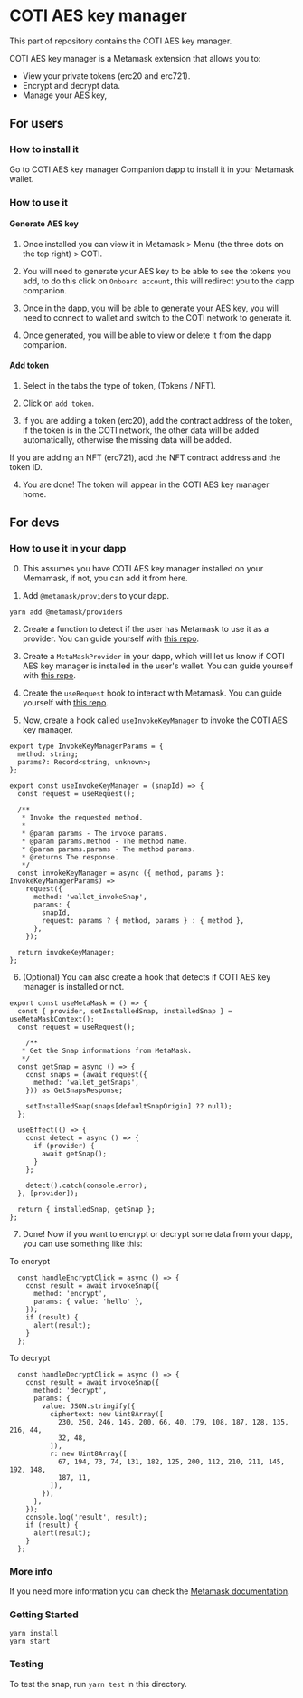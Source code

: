 # COTI AES key manager

This part of repository contains the COTI AES key manager.

COTI AES key manager is a Metamask extension that allows you to:
- View your private tokens (erc20 and erc721).
- Encrypt and decrypt data.
- Manage your AES key,

## For users

### How to install it

Go to COTI AES key manager Companion dapp to install it in your Metamask wallet.

### How to use it

#### Generate AES key

1. Once installed you can view it in Metamask > Menu (the three dots on the top right) > COTI.

2. You will need to generate your AES key to be able to see the tokens you add, to do this click on `Onboard account`, this will redirect you to the dapp companion.

3. Once in the dapp, you will be able to generate your AES key, you will need to connect to wallet and switch to the COTI network to generate it.

4. Once generated, you will be able to view or delete it from the dapp companion.

#### Add token

1. Select in the tabs the type of token, (Tokens / NFT).

2. Click on `add token`.

3. If you are adding a token (erc20), add the contract address of the token, if the token is in the COTI network, the other data will be added automatically, otherwise the missing data will be added.

  If you are adding an NFT (erc721), add the NFT contract address and the token ID.

4. You are done! The token will appear in the COTI AES key manager home.

## For devs

### How to use it in your dapp

0. This assumes you have COTI AES key manager installed on your Memamask, if not, you can add it from here.

1. Add `@metamask/providers` to your dapp.

```shell
yarn add @metamask/providers
```

2. Create a function to detect if the user has Metamask to use it as a provider. You can guide yourself with [this repo](https://github.com/MetaMask/template-snap-monorepo/blob/main/packages/site/src/utils/metamask.ts).

3. Create a `MetaMaskProvider` in your dapp, which will let us know if COTI AES key manager is installed in the user's wallet. You can guide yourself with [this repo](https://github.com/MetaMask/template-snap-monorepo/blob/main/packages/site/src/hooks/MetamaskContext.tsx).

4. Create the `useRequest` hook to interact with Metamask. You can guide yourself with [this repo](https://github.com/MetaMask/template-snap-monorepo/blob/main/packages/site/src/hooks/useRequest.ts).

5. Now, create a hook called `useInvokeKeyManager` to invoke the COTI AES key manager.

```
export type InvokeKeyManagerParams = {
  method: string;
  params?: Record<string, unknown>;
};

export const useInvokeKeyManager = (snapId) => {
  const request = useRequest();

  /**
   * Invoke the requested method.
   *
   * @param params - The invoke params.
   * @param params.method - The method name.
   * @param params.params - The method params.
   * @returns The response.
   */
  const invokeKeyManager = async ({ method, params }: InvokeKeyManagerParams) =>
    request({
      method: 'wallet_invokeSnap',
      params: {
        snapId,
        request: params ? { method, params } : { method },
      },
    });

  return invokeKeyManager;
};
```

6. (Optional) You can also create a hook that detects if COTI AES key manager is installed or not.

```
export const useMetaMask = () => {
  const { provider, setInstalledSnap, installedSnap } = useMetaMaskContext();
  const request = useRequest();

    /**
   * Get the Snap informations from MetaMask.
   */
  const getSnap = async () => {
    const snaps = (await request({
      method: 'wallet_getSnaps',
    })) as GetSnapsResponse;

    setInstalledSnap(snaps[defaultSnapOrigin] ?? null);
  };

  useEffect(() => {
    const detect = async () => {
      if (provider) {
        await getSnap();
      }
    };

    detect().catch(console.error);
  }, [provider]);

  return { installedSnap, getSnap };
};
```

7. Done! Now if you want to encrypt or decrypt some data from your dapp, you can use something like this:

To encrypt
```
  const handleEncryptClick = async () => {
    const result = await invokeSnap({
      method: 'encrypt',
      params: { value: 'hello' },
    });
    if (result) {
      alert(result);
    }
  };
```

To decrypt
```
  const handleDecryptClick = async () => {
    const result = await invokeSnap({
      method: 'decrypt',
      params: {
        value: JSON.stringify({
          ciphertext: new Uint8Array([
            230, 250, 246, 145, 200, 66, 40, 179, 108, 187, 128, 135, 216, 44,
            32, 48,
          ]),
          r: new Uint8Array([
            67, 194, 73, 74, 131, 182, 125, 200, 112, 210, 211, 145, 192, 148,
            187, 11,
          ]),
        }),
      },
    });
    console.log('result', result);
    if (result) {
      alert(result);
    }
  };
```

### More info

If you need more information you can check the [Metamask documentation](https://docs.metamask.io/snaps/).

### Getting Started

```shell
yarn install
yarn start
```

### Testing

To test the snap, run `yarn test` in this directory.
